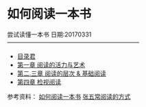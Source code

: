 # 如何阅读一本书
尝试读懂一本书
日期:20170331
——————————————————————
- [目录君](README.md)
- [第一章 阅读的活力与艺术](001.md)
- [第二.三章 阅读的层次 & 基础阅读](002.md)
- [第四章 检视阅读](003.md)


参考资料：
[如何阅读一本书](http://htrab.com/)
[张五常阅读的方式](http://www.360doc.com/content/14/0715/22/17132703_394668367.shtml)
